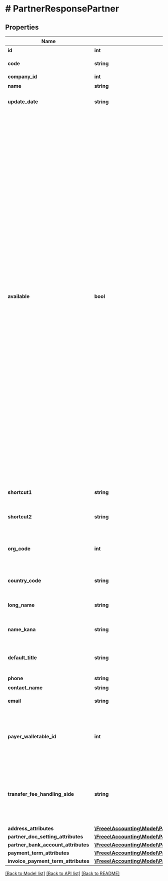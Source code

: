 # # PartnerResponsePartner

## Properties

Name | Type | Description | Notes
------------ | ------------- | ------------- | -------------
**id** | **int** | 取引先ID |
**code** | **string** | 取引先コード |
**company_id** | **int** | 事業所ID |
**name** | **string** | 取引先名 |
**update_date** | **string** | 更新日 (yyyy-mm-dd) |
**available** | **bool** | 取引先の使用設定（true: 使用する、false: 使用しない） &lt;br&gt; &lt;ul&gt;   &lt;li&gt;     本APIでpartnerを作成した場合はtrueになります。   &lt;/li&gt;   &lt;li&gt;     falseにする場合はWeb画面から変更できます。   &lt;/li&gt;   &lt;li&gt;     trueの場合、Web画面での取引登録時などに入力候補として表示されます。   &lt;/li&gt;   &lt;li&gt;     falseの場合、取引先自体は削除せず、Web画面での取引登録時などに入力候補として表示されません。ただし取引（収入／支出）の作成APIなどでfalseの取引先をパラメータに指定すれば、取引などにfalseの取引先を設定できます。   &lt;/li&gt; &lt;/ul&gt; |
**shortcut1** | **string** | ショートカット1 (255文字以内) | [optional]
**shortcut2** | **string** | ショートカット2 (255文字以内) | [optional]
**org_code** | **int** | 事業所種別（null: 未設定、1: 法人、2: 個人） | [optional]
**country_code** | **string** | 地域（JP: 国内、ZZ:国外） | [optional]
**long_name** | **string** | 正式名称（255文字以内） | [optional]
**name_kana** | **string** | カナ名称（255文字以内） | [optional]
**default_title** | **string** | 敬称（御中、様、(空白)の3つから選択） | [optional]
**phone** | **string** | 電話番号 | [optional]
**contact_name** | **string** | 担当者 氏名 | [optional]
**email** | **string** | 担当者 メールアドレス | [optional]
**payer_walletable_id** | **int** | 振込元口座ID（一括振込ファイル用）:（未設定の場合は、nullです。） | [optional]
**transfer_fee_handling_side** | **string** | 振込手数料負担（一括振込ファイル用）: (振込元(当方): payer, 振込先(先方): payee) | [optional]
**address_attributes** | [**\Freee\Accounting\Model\PartnerResponsePartnerAddressAttributes**](PartnerResponsePartnerAddressAttributes.md) |  | [optional]
**partner_doc_setting_attributes** | [**\Freee\Accounting\Model\PartnerCreateParamsPartnerDocSettingAttributes**](PartnerCreateParamsPartnerDocSettingAttributes.md) |  | [optional]
**partner_bank_account_attributes** | [**\Freee\Accounting\Model\PartnersResponsePartnerBankAccountAttributes**](PartnersResponsePartnerBankAccountAttributes.md) |  | [optional]
**payment_term_attributes** | [**\Freee\Accounting\Model\PartnerResponsePartnerPaymentTermAttributes**](PartnerResponsePartnerPaymentTermAttributes.md) |  | [optional]
**invoice_payment_term_attributes** | [**\Freee\Accounting\Model\PartnerResponsePartnerInvoicePaymentTermAttributes**](PartnerResponsePartnerInvoicePaymentTermAttributes.md) |  | [optional]

[[Back to Model list]](../../README.md#models) [[Back to API list]](../../README.md#endpoints) [[Back to README]](../../README.md)
